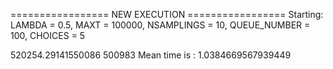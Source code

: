 ================= NEW EXECUTION =================
Starting:
	LAMBDA = 0.5,
	MAXT = 100000,
	NSAMPLINGS = 10,
	QUEUE_NUMBER = 100,
	CHOICES = 5

520254.29141550086 500983
Mean time is : 1.0384669567939449
